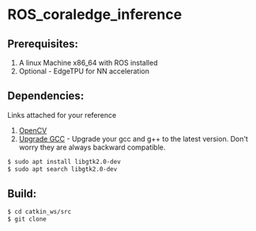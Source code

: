 # ROS_coraledge_inference


## Prerequisites:
1. A linux Machine x86_64 with ROS installed
2. Optional - EdgeTPU for NN acceleration

## Dependencies:
Links attached for your reference
1. [OpenCV](https://linuxize.com/post/how-to-install-opencv-on-ubuntu-18-04/)
2. [Upgrade GCC](https://www.youtube.com/watch?v=vVzshfYSgRk) - Upgrade your gcc and g++ to the latest version. Don't worry they are always backward compatible.
```bash
$ sudo apt install libgtk2.0-dev
$ sudo apt search libgtk2.0-dev
```
## Build:
```bash
$ cd catkin_ws/src
$ git clone 
```
